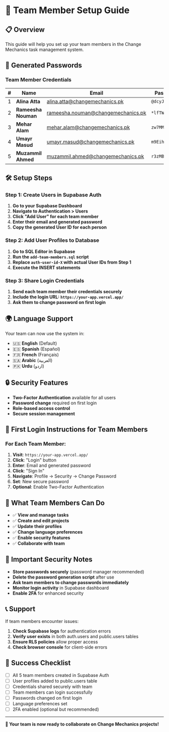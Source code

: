 # 🚀 Team Member Setup Guide

## 📋 Overview
This guide will help you set up your team members in the Change Mechanics task management system.

## 🔐 Generated Passwords

### Team Member Credentials

| # | Name | Email | Password | Department | Role |
|---|------|-------|----------|------------|------|
| 1 | **Alina Atta** | alina.atta@changemechanics.pk | `@dcyJt#58Y0I` | Development | user |
| 2 | **Rameesha Nouman** | rameesha.nouman@changemechanics.pk | `*lfTW@4Zg8Wr` | Design | user |
| 3 | **Mehar Alam** | mehar.alam@changemechanics.pk | `zw7MM57DxH^9` | Marketing | user |
| 4 | **Umayr Masud** | umayr.masud@changemechanics.pk | `m9Eih9w@U#3m` | Development | user |
| 5 | **Muzammil Ahmed** | muzammil.ahmed@changemechanics.pk | `r3zMBrfC#MIM` | Development | user |

## 🛠️ Setup Steps

### Step 1: Create Users in Supabase Auth
1. **Go to your Supabase Dashboard**
2. **Navigate to Authentication > Users**
3. **Click "Add User" for each team member**
4. **Enter their email and generated password**
5. **Copy the generated User ID for each person**

### Step 2: Add User Profiles to Database
1. **Go to SQL Editor in Supabase**
2. **Run the `add-team-members.sql` script**
3. **Replace `auth-user-id-X` with actual User IDs from Step 1**
4. **Execute the INSERT statements**

### Step 3: Share Login Credentials
1. **Send each team member their credentials securely**
2. **Include the login URL: `https://your-app.vercel.app/`**
3. **Ask them to change password on first login**

## 🌍 Language Support
Your team can now use the system in:
- 🇺🇸 **English** (Default)
- 🇪🇸 **Spanish** (Español)
- 🇫🇷 **French** (Français)
- 🇸🇦 **Arabic** (العربية)
- 🇵🇰 **Urdu** (اردو)

## 🔒 Security Features
- **Two-Factor Authentication** available for all users
- **Password change** required on first login
- **Role-based access control**
- **Secure session management**

## 📱 First Login Instructions for Team Members

### For Each Team Member:
1. **Visit**: `https://your-app.vercel.app/`
2. **Click**: "Login" button
3. **Enter**: Email and generated password
4. **Click**: "Sign In"
5. **Navigate**: Profile → Security → Change Password
6. **Set**: New secure password
7. **Optional**: Enable Two-Factor Authentication

## 🎯 What Team Members Can Do
- ✅ **View and manage tasks**
- ✅ **Create and edit projects**
- ✅ **Update their profiles**
- ✅ **Change language preferences**
- ✅ **Enable security features**
- ✅ **Collaborate with team**

## 🚨 Important Security Notes
- **Store passwords securely** (password manager recommended)
- **Delete the password generation script** after use
- **Ask team members to change passwords immediately**
- **Monitor login activity** in Supabase dashboard
- **Enable 2FA** for enhanced security

## 📞 Support
If team members encounter issues:
1. **Check Supabase logs** for authentication errors
2. **Verify user exists** in both auth.users and public.users tables
3. **Ensure RLS policies** allow proper access
4. **Check browser console** for client-side errors

## 🎉 Success Checklist
- [ ] All 5 team members created in Supabase Auth
- [ ] User profiles added to public.users table
- [ ] Credentials shared securely with team
- [ ] Team members can login successfully
- [ ] Passwords changed on first login
- [ ] Language preferences set
- [ ] 2FA enabled (optional but recommended)

---

**🎯 Your team is now ready to collaborate on Change Mechanics projects!**
